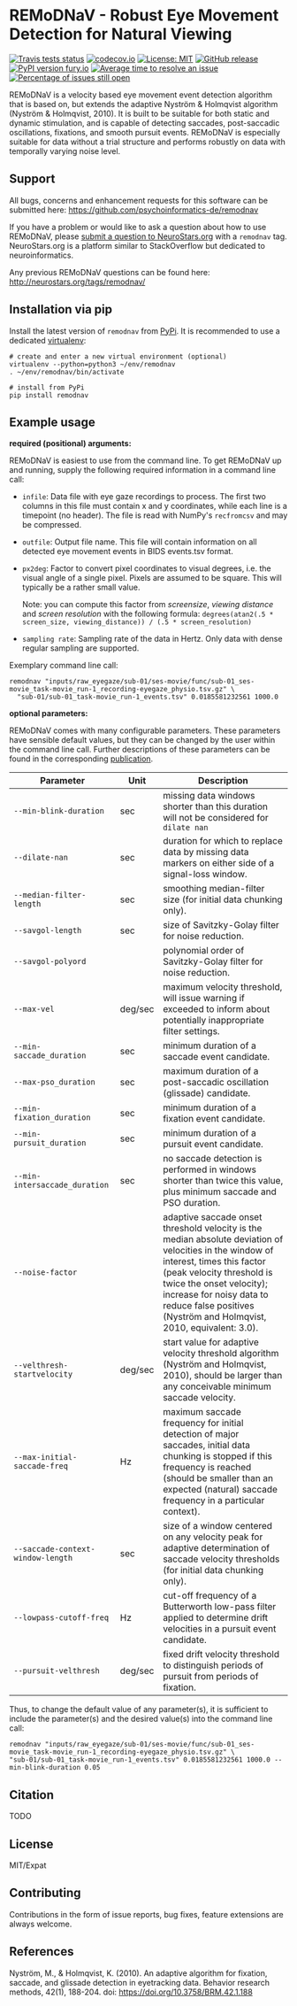 # REMoDNaV - Robust Eye Movement Detection for Natural Viewing

[![Travis tests status](https://secure.travis-ci.org/psychoinformatics-de/remodnav.png?branch=master)](https://travis-ci.org/psychoinformatics-de/remodnav) [![codecov.io](https://codecov.io/github/psychoinformatics-de/remodnav/coverage.svg?branch=master)](https://codecov.io/github/psychoinformatics-de/remodnav?branch=master) [![License: MIT](https://img.shields.io/badge/License-MIT-yellow.svg)](https://opensource.org/licenses/MIT) [![GitHub release](https://img.shields.io/github/release/psychoinformatics-de/remodnav.svg)](https://GitHub.com/psychoinformatics-de/remodnav/releases/) [![PyPI version fury.io](https://badge.fury.io/py/remodnav.svg)](https://pypi.python.org/pypi/remodnav/) [![Average time to resolve an issue](http://isitmaintained.com/badge/resolution/psychoinformatics-de/remodnav.svg)](http://isitmaintained.com/project/psychoinformatics-de/remodnav "Average time to resolve an issue") [![Percentage of issues still open](http://isitmaintained.com/badge/open/psychoinformatics-de/remodnav.svg)](http://isitmaintained.com/project/psychoinformatics-de/remodnav "Percentage of issues still open")

REMoDNaV is a velocity based eye movement event detection algorithm that is based on, but
extends the adaptive Nyström & Holmqvist algorithm (Nyström & Holmqvist, 2010).
It is built to be suitable for both static and dynamic stimulation, and is
capable of detecting saccades, post-saccadic oscillations, fixations, and smooth
pursuit events. REMoDNaV is especially suitable for data without a trial structure
and performs robustly on data with temporally varying noise level.


## Support

All bugs, concerns and enhancement requests for this software can be submitted here:
https://github.com/psychoinformatics-de/remodnav

If you have a problem or would like to ask a question about how to use REMoDNaV,
please [submit a question to
NeuroStars.org](https://neurostars.org/new-topic?body=-%20Please%20describe%20the%20problem.%0A-%20What%20steps%20will%20reproduce%20the%20problem%3F%0A-%20What%20version%20of%20REMoDNaV%20are%20you%20using%3F%20On%20what%20operating%20system%20%3F%0A-%20Please%20provide%20any%20additional%20information%20below.%0A-%20Have%20you%20had%20any%20luck%20using%20REMoDNaV%20before%3F%20%28Sometimes%20we%20get%20tired%20of%20reading%20bug%20reports%20all%20day%20and%20a%20lil'%20positive%20end%20note%20does%20wonders%29&tags=remodnav)
with a ``remodnav`` tag.  NeuroStars.org is a platform similar to StackOverflow
but dedicated to neuroinformatics.

Any previous REMoDNaV questions can be found here:
http://neurostars.org/tags/remodnav/


## Installation via pip

Install the latest version of `remodnav` from
[PyPi](https://pypi.org/project/remodnav). It is recommended to use
a dedicated [virtualenv](https://virtualenv.pypa.io):

    # create and enter a new virtual environment (optional)
    virtualenv --python=python3 ~/env/remodnav
    . ~/env/remodnav/bin/activate

    # install from PyPi
    pip install remodnav


## Example usage

**required (positional) arguments:**

REMoDNaV is easiest to use from the command line.
To get REMoDNaV up and running, supply the following required information in a
command line call:
- ``infile``: Data file with eye gaze recordings to process. The first two columns
  in this file must contain x and y coordinates, while each line is a timepoint
  (no header). The file is read with NumPy's ``recfromcsv`` and may be compressed.
- ``outfile``: Output file name. This file will contain information on all detected
  eye movement events in BIDS events.tsv format.
- ``px2deg``: Factor to convert pixel coordinates to visual degrees, i.e. the visual
  angle of a single pixel. Pixels are assumed to be square. This will typically be a
  rather small value.

  Note: you can compute this factor from *screensize*,
  *viewing distance* and *screen resolution* with the following formula:
  ``degrees(atan2(.5 * screen_size, viewing_distance)) / (.5 * screen_resolution)``
- ``sampling rate``: Sampling rate of the data in Hertz. Only data with dense regular
  sampling are supported.

Exemplary command line call:

    remodnav "inputs/raw_eyegaze/sub-01/ses-movie/func/sub-01_ses-movie_task-movie_run-1_recording-eyegaze_physio.tsv.gz" \
      "sub-01/sub-01_task-movie_run-1_events.tsv" 0.0185581232561 1000.0

**optional parameters:**

REMoDNaV comes with many configurable parameters. These parameters have sensible default values,
but they can be changed by the user within the command line call.
Further descriptions of these parameters can be found in the corresponding [publication](yettolink).

| Parameter | Unit   | Description                                                                              |
| -------------------------- | ------ | ---------------------------------------------------------------------------------------- |
| ``--min-blink-duration``| sec |  missing data windows shorter than this duration will not be considered for ``dilate nan``|
| ``--dilate-nan``| sec | duration for which to replace data by missing data markers on either side of a signal-loss window. |
| ``--median-filter-length``| sec | smoothing median-filter size (for initial data chunking only).|
| ``--savgol-length``| sec | size of Savitzky-Golay filter for noise reduction. |
| ``--savgol-polyord``| | polynomial order of Savitzky-Golay filter for noise reduction. |
| ``--max-vel``| deg/sec | maximum velocity threshold, will issue warning if exceeded to inform about potentially inappropriate filter settings. |
| ``--min-saccade_duration``| sec | minimum duration of a saccade event candidate. |
| ``--max-pso_duration``| sec | maximum duration of a post-saccadic oscillation (glissade) candidate. |
| ``--min-fixation_duration``| sec | minimum duration of a fixation event candidate. |
| ``--min-pursuit_duration``| sec | minimum duration of a pursuit event candidate. |
| ``--min-intersaccade_duration``| sec | no saccade detection is performed in windows shorter than twice this value, plus minimum saccade and PSO duration. |
| ``--noise-factor`` |  | adaptive saccade onset threshold velocity is the median absolute deviation of velocities in the window of interest, times this factor (peak velocity threshold is twice the onset velocity); increase for noisy data to reduce false positives (Nyström and Holmqvist, 2010, equivalent: 3.0). |
| ``--velthresh-startvelocity``| deg/sec | start value for adaptive velocity threshold algorithm (Nyström and Holmqvist, 2010), should be larger than any conceivable minimum saccade velocity. |
| ``--max-initial-saccade-freq``| Hz | maximum saccade frequency for initial detection of major saccades, initial data chunking is stopped if this frequency is reached (should be smaller than an expected (natural) saccade frequency in a particular context).|
| ``--saccade-context-window-length``| sec | size of a window centered on any velocity peak for adaptive determination of saccade velocity thresholds (for initial data chunking only). |
| ``--lowpass-cutoff-freq``| Hz | cut-off frequency of a Butterworth low-pass filter applied to determine drift velocities in a pursuit event candidate. |
| ``--pursuit-velthresh``| deg/sec | fixed drift velocity threshold to distinguish periods of pursuit from periods of fixation. |

Thus, to change the default value of any parameter(s), it is sufficient to include the parameter(s) and
the desired value(s) into the command line call:

    remodnav "inputs/raw_eyegaze/sub-01/ses-movie/func/sub-01_ses-movie_task-movie_run-1_recording-eyegaze_physio.tsv.gz" \
    "sub-01/sub-01_task-movie_run-1_events.tsv" 0.0185581232561 1000.0 --min-blink-duration 0.05


## Citation

TODO


## License

MIT/Expat


## Contributing

Contributions in the form of issue reports, bug fixes, feature extensions are always
welcome.


## References

Nyström, M., & Holmqvist, K. (2010). An adaptive algorithm for fixation, saccade, and glissade detection in eyetracking data. Behavior research methods, 42(1), 188-204. doi: https://doi.org/10.3758/BRM.42.1.188
